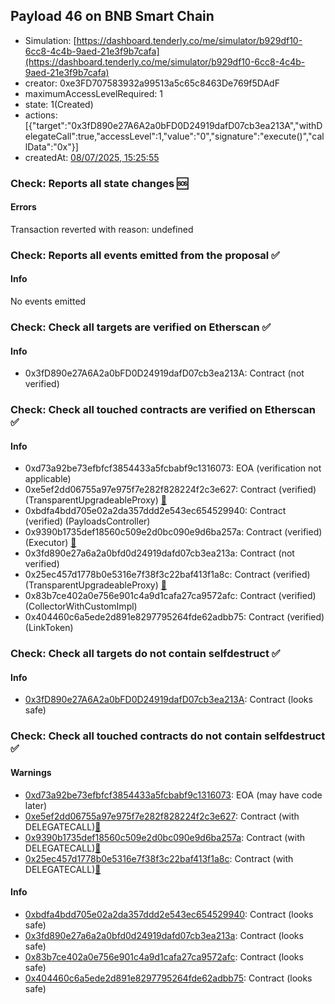 ## Payload 46 on BNB Smart Chain

- Simulation: [https://dashboard.tenderly.co/me/simulator/b929df10-6cc8-4c4b-9aed-21e3f9b7cafa](https://dashboard.tenderly.co/me/simulator/b929df10-6cc8-4c4b-9aed-21e3f9b7cafa)
- creator: 0xe3FD707583932a99513a5c65c8463De769f5DAdF
- maximumAccessLevelRequired: 1
- state: 1(Created)
- actions: [{"target":"0x3fD890e27A6A2a0bFD0D24919dafD07cb3ea213A","withDelegateCall":true,"accessLevel":1,"value":"0","signature":"execute()","callData":"0x"}]
- createdAt: [08/07/2025, 15:25:55](https://bscscan.com/tx/0x9e1602267c95cd413244d741d3d86b52b8332cf88e869b6d7bd572578bda1e17)

### Check: Reports all state changes :sos:

#### Errors

Transaction reverted with reason: undefined

### Check: Reports all events emitted from the proposal :white_check_mark:

#### Info

No events emitted

### Check: Check all targets are verified on Etherscan :white_check_mark:

#### Info

- 0x3fD890e27A6A2a0bFD0D24919dafD07cb3ea213A: Contract (not verified) 

### Check: Check all touched contracts are verified on Etherscan :white_check_mark:

#### Info

- 0xd73a92be73efbfcf3854433a5fcbabf9c1316073: EOA (verification not applicable)
- 0xe5ef2dd06755a97e975f7e282f828224f2c3e627: Contract (verified) (TransparentUpgradeableProxy) [:ghost:](https://github.com/bgd-labs/aave-address-book "GovernanceV3BNB.PAYLOADS_CONTROLLER")
- 0xbdfa4bdd705e02a2da357ddd2e543ec654529940: Contract (verified) (PayloadsController) 
- 0x9390b1735def18560c509e2d0bc090e9d6ba257a: Contract (verified) (Executor) [:ghost:](https://github.com/bgd-labs/aave-address-book "AaveV3BNB.ACL_ADMIN, GovernanceV3BNB.EXECUTOR_LVL_1")
- 0x3fd890e27a6a2a0bfd0d24919dafd07cb3ea213a: Contract (not verified) 
- 0x25ec457d1778b0e5316e7f38f3c22baf413f1a8c: Contract (verified) (TransparentUpgradeableProxy) [:ghost:](https://github.com/bgd-labs/aave-address-book "AaveV3BNB.COLLECTOR")
- 0x83b7ce402a0e756e901c4a9d1cafa27ca9572afc: Contract (verified) (CollectorWithCustomImpl) 
- 0x404460c6a5ede2d891e8297795264fde62adbb75: Contract (verified) (LinkToken) 

### Check: Check all targets do not contain selfdestruct :white_check_mark:

#### Info

- [0x3fD890e27A6A2a0bFD0D24919dafD07cb3ea213A](https://bscscan.com/address/0x3fD890e27A6A2a0bFD0D24919dafD07cb3ea213A): Contract (looks safe)

### Check: Check all touched contracts do not contain selfdestruct :white_check_mark:

#### Warnings

- [0xd73a92be73efbfcf3854433a5fcbabf9c1316073](https://bscscan.com/address/0xd73a92be73efbfcf3854433a5fcbabf9c1316073): EOA (may have code later)
- [0xe5ef2dd06755a97e975f7e282f828224f2c3e627](https://bscscan.com/address/0xe5ef2dd06755a97e975f7e282f828224f2c3e627): Contract (with DELEGATECALL)[:ghost:](https://github.com/bgd-labs/aave-address-book "GovernanceV3BNB.PAYLOADS_CONTROLLER")
- [0x9390b1735def18560c509e2d0bc090e9d6ba257a](https://bscscan.com/address/0x9390b1735def18560c509e2d0bc090e9d6ba257a): Contract (with DELEGATECALL)[:ghost:](https://github.com/bgd-labs/aave-address-book "AaveV3BNB.ACL_ADMIN, GovernanceV3BNB.EXECUTOR_LVL_1")
- [0x25ec457d1778b0e5316e7f38f3c22baf413f1a8c](https://bscscan.com/address/0x25ec457d1778b0e5316e7f38f3c22baf413f1a8c): Contract (with DELEGATECALL)[:ghost:](https://github.com/bgd-labs/aave-address-book "AaveV3BNB.COLLECTOR")

#### Info

- [0xbdfa4bdd705e02a2da357ddd2e543ec654529940](https://bscscan.com/address/0xbdfa4bdd705e02a2da357ddd2e543ec654529940): Contract (looks safe)
- [0x3fd890e27a6a2a0bfd0d24919dafd07cb3ea213a](https://bscscan.com/address/0x3fd890e27a6a2a0bfd0d24919dafd07cb3ea213a): Contract (looks safe)
- [0x83b7ce402a0e756e901c4a9d1cafa27ca9572afc](https://bscscan.com/address/0x83b7ce402a0e756e901c4a9d1cafa27ca9572afc): Contract (looks safe)
- [0x404460c6a5ede2d891e8297795264fde62adbb75](https://bscscan.com/address/0x404460c6a5ede2d891e8297795264fde62adbb75): Contract (looks safe)

